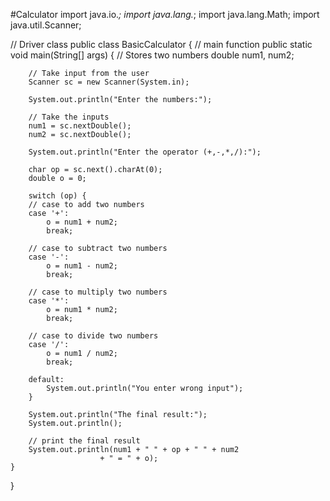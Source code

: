 #Calculator
import java.io.*;
import java.lang.*;
import java.lang.Math;
import java.util.Scanner;

// Driver class
public class BasicCalculator {
	// main function
	public static void main(String[] args)
	{
		// Stores two numbers
		double num1, num2;

		// Take input from the user
		Scanner sc = new Scanner(System.in);

		System.out.println("Enter the numbers:");

		// Take the inputs
		num1 = sc.nextDouble();
		num2 = sc.nextDouble();

		System.out.println("Enter the operator (+,-,*,/):");

		char op = sc.next().charAt(0);
		double o = 0;

		switch (op) {
		// case to add two numbers
		case '+':
			o = num1 + num2;
			break;

		// case to subtract two numbers
		case '-':
			o = num1 - num2;
			break;

		// case to multiply two numbers
		case '*':
			o = num1 * num2;
			break;

		// case to divide two numbers
		case '/':
			o = num1 / num2;
			break;

		default:
			System.out.println("You enter wrong input");
		}

		System.out.println("The final result:");
		System.out.println();

		// print the final result
		System.out.println(num1 + " " + op + " " + num2
						+ " = " + o);
	}
}

